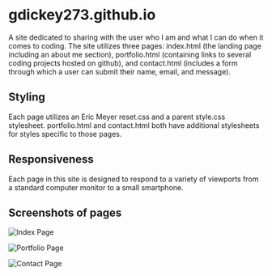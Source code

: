 # gdickey273.github.io

A site dedicated to sharing with the user who I am and what I can do when it comes to coding. The site utilizes three pages: index.html (the landing page including an about me section), portfolio.html (containing links to several coding projects hosted on github), and contact.html (includes a form through which a user can submit their name, email, and message). 

## Styling

Each page utilizes an Eric Meyer reset.css and a parent style.css stylesheet. portfolio.html and contact.html both have additional stylesheets for styles specific to those pages. 

## Responsiveness
Each page in this site is designed to respond to a variety of viewports from a standard computer monitor to a small smartphone. 

## Screenshots of pages

![Index Page](https://github.com/gdickey273/gdickey273.github.io/blob/master/assets/images/screenshot-index.png)

![Portfolio Page](https://github.com/gdickey273/gdickey273.github.io/blob/master/assets/images/screenshot-portfolio.png)

![Contact Page](https://github.com/gdickey273/gdickey273.github.io/blob/master/assets/images/screenshot-contact.png)